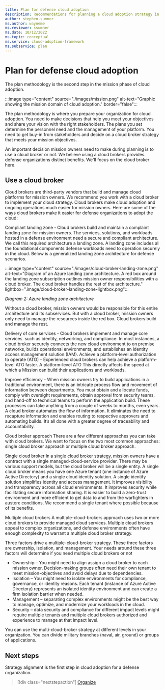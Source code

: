 ```yaml
---
title: Plan for defense cloud adoption
description: Recommendations for planning a cloud adoption strategy in a defense organization
author: stephen-sumner
ms.author: wayneme
ms.reviewer: ssumner
ms.date: 10/12/2022
ms.topic: conceptual
ms.service: cloud-adoption-framework
ms.subservice: plan
---
```

# Plan for defense cloud adoption

The plan methodology is the second step in the mission phase of cloud adoption.

:::image type="content" source="./images/mission.png" alt-text="Graphic showing the mission domain of cloud adoption." border="false":::

The plan methodology is where you prepare your organization for cloud adoption. You need to make decisions that help you meet your objectives and share your vision with the right stakeholders. The plans you set determine the personnel need and the management of your platform. You need to get buy-in from stakeholders and decide on a cloud broker strategy that meets your mission objectives.

An important decision mission owners need to make during planning is to use a cloud broker or not. We believe using a cloud brokers provides defense organizations distinct benefits. We'll focus on the cloud broker here.

## Use a cloud broker

Cloud brokers are third-party vendors that build and manage cloud platforms for mission owners. We recommend you work with a cloud broker to implement your cloud strategy. Cloud brokers make cloud adoption and ongoing operations much easier for mission owners. Here are some of the ways cloud brokers make it easier for defense organizations to adopt the cloud:

Compliant landing zone - Cloud brokers build and maintain a complaint landing zone for mission owners. The services, solutions, and workloads hosted in a defense environment need a secure and compliant architecture. We call this required architecture a landing zone. A landing zone includes all the foundational components defense workloads need to operation securely in the cloud. Below is a generalized landing zone architecture for defense scenarios.

:::image type="content" source="./images/cloud-broker-landing-zone.png" alt-text="Diagram of an Azure landing zone architecture. A red box around the landing zone subscription outlines mission owner responsibilities with a cloud broker. The cloud broker handles the rest of the architecture." lightbox=".image/cloud-broker-landing-zone-lightbox.png":::

*Diagram 2: Azure landing zone architecture*

Without a cloud broker, mission owners would be responsible for this entire architecture and its subservices. But with a cloud broker, mission owners only need to manage the resources inside the red box. Cloud brokers build and manage the rest.

Delivery of core services - Cloud brokers implement and manage core services. such as identity, networking, and compliance. In most instances, a cloud broker securely connects the new cloud environment to on premise networks, builds operational environments, and establishes an identity access management solution (IAM).
Achieve a platform-level authorization to operate (ATO) - Experienced cloud brokers can help achieve a platform-level ATO faster. A platform-level ATO This directly affects the speed at which a Mission can build their applications and workloads.

Improve efficiency - When mission owners try to build applications in a traditional environment, there is an intricate process flow and movement of information between departments. You must obtain and allocate funds, comply with oversight requirements, obtain approval from security teams, and hand-off to technical teams to perform the application build. These processes can take anything from a couple of weeks to months, even years. A cloud broker automates the flow of information. It eliminates the need to recapture information and enables routing to respective approvers and automating builds. It’s all done with a greater degree of traceability and accountability.

Cloud broker approach
There are a few different approaches you can take with cloud brokers. We want to focus on the two most common approaches: single cloud broker approach or multiple cloud broker approach. 

Single cloud broker
In a single cloud broker strategy, mission owners have a contract with a single managed-cloud-service provider. There may be various support models, but the cloud broker will be a single entity. A single cloud broker means you have one Azure tenant (one instance of Azure Active Directory) and a single cloud identity solution. A single identify solution simplifies identity and access management. It improves visibility and transparency across all cloud environments. It improves security while facilitating secure information sharing. It is easier to build a zero-trust environment and more efficient to get data to and from the warfighters in austere conditions. We recommend a single tenant where possible because of its benefits.

Multiple cloud brokers
A multiple-cloud-brokers approach uses two or more cloud brokers to provide managed cloud services. Multiple cloud brokers appeal to complex organizations, and defense environments often have enough complexity to warrant a multiple cloud broker strategy. 

Three factors drive a multiple-cloud-broker strategy. These three factors are ownership, isolation, and management. Your needs around these three factors will determine if you need multiple cloud brokers or not

- Ownership – You might need to align assign a cloud broker to each mission owner. Decision-making groups often need their own tenant to meet mission-objectives and avoid delays due to dependencies.
- Isolation – You might need to isolate environments for compliance, governance, or identity reasons. Each tenant (instance of Azure Active Directory) represents an isolated identity environment and can create a firm isolation barrier when needed. 
- Management – separating complex environments might be the best way to manage, optimize, and modernize your workloads in the cloud.
- Security – data security and compliance for different impact levels might require multiple tenants and multiple cloud brokers authorized and experience to manage at that impact level.

You can use the multi-cloud-broker strategy at different levels in your organization. You can divide military branches (naval, air, ground) or groups of applications.

## Next steps

Strategy alignment is the first step in cloud adoption for a defense organization.

> [!div class="nextstepaction"]
> [Organize](organize.md)
